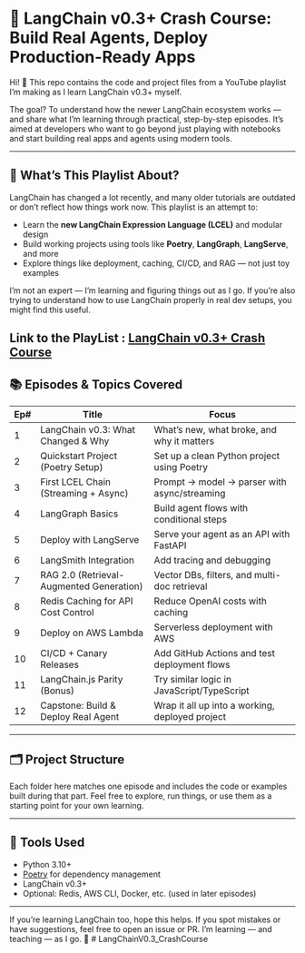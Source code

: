 # 🎥 LangChain v0.3+ Crash Course: Build Real Agents, Deploy Production-Ready Apps

Hi! 👋 This repo contains the code and project files from a YouTube playlist I’m making as I learn LangChain v0.3+ myself.

The goal? To understand how the newer LangChain ecosystem works — and share what I’m learning through practical, step-by-step episodes. It’s aimed at developers who want to go beyond just playing with notebooks and start building real apps and agents using modern tools.

---

## 📌 What’s This Playlist About?

LangChain has changed a lot recently, and many older tutorials are outdated or don’t reflect how things work now. This playlist is an attempt to:

- Learn the **new LangChain Expression Language (LCEL)** and modular design
- Build working projects using tools like **Poetry**, **LangGraph**, **LangServe**, and more
- Explore things like deployment, caching, CI/CD, and RAG — not just toy examples

I’m not an expert — I’m learning and figuring things out as I go. If you’re also trying to understand how to use LangChain properly in real dev setups, you might find this useful.

Link to the PlayList : [LangChain v0.3+ Crash Course](https://www.youtube.com/playlist?list=PLv5fXmCxvRd_X3DHTl68Pra5_oigfpmhv)
---

## 📚 Episodes & Topics Covered

| Ep# | Title                                     | Focus                                                       |
|-----|-------------------------------------------|-------------------------------------------------------------|
| 1   | LangChain v0.3: What Changed & Why        | What’s new, what broke, and why it matters                  |
| 2   | Quickstart Project (Poetry Setup)         | Set up a clean Python project using Poetry                  |
| 3   | First LCEL Chain (Streaming + Async)      | Prompt → model → parser with async/streaming                |
| 4   | LangGraph Basics                          | Build agent flows with conditional steps                    |
| 5   | Deploy with LangServe                     | Serve your agent as an API with FastAPI                     |
| 6   | LangSmith Integration                     | Add tracing and debugging                                   |
| 7   | RAG 2.0 (Retrieval-Augmented Generation)  | Vector DBs, filters, and multi-doc retrieval                |
| 8   | Redis Caching for API Cost Control        | Reduce OpenAI costs with caching                            |
| 9   | Deploy on AWS Lambda                      | Serverless deployment with AWS                              |
| 10  | CI/CD + Canary Releases                   | Add GitHub Actions and test deployment flows                |
| 11  | LangChain.js Parity (Bonus)               | Try similar logic in JavaScript/TypeScript                  |
| 12  | Capstone: Build & Deploy Real Agent       | Wrap it all up into a working, deployed project             |

---

## 🗂 Project Structure

Each folder here matches one episode and includes the code or examples built during that part. Feel free to explore, run things, or use them as a starting point for your own learning.

---

## 🧰 Tools Used

- Python 3.10+
- [Poetry](https://python-poetry.org/) for dependency management
- LangChain v0.3+
- Optional: Redis, AWS CLI, Docker, etc. (used in later episodes)

---

If you’re learning LangChain too, hope this helps. If you spot mistakes or have suggestions, feel free to open an issue or PR. I’m learning — and teaching — as I go. 🚀
#   L a n g C h a i n V 0 . 3 _ C r a s h C o u r s e 
 
 